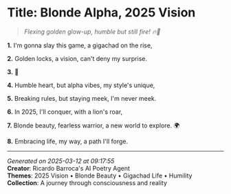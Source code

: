# Title: Blonde Alpha, 2025 Vision

> *Flexing golden glow-up, humble but still fire! 🔥💫*

**1.** I'm gonna slay this game, a gigachad on the rise,


**2.** Golden locks, a vision, can't deny my surprise.


**3.** 🦁


**4.** Humble heart, but alpha vibes, my style's unique,


**5.** Breaking rules, but staying meek, I'm never meek.


**6.** In 2025, I'll conquer, with a lion's roar,


**7.** Blonde beauty, fearless warrior, a new world to explore. 🌍


**8.** Embracing life, my way, a path I'll forge.



---

*Generated on 2025-03-12 at 09:17:55*  
**Creator**: Ricardo Barroca's AI Poetry Agent  
**Themes**: 2025 Vision • Blonde Beauty • Gigachad Life • Humility  
**Collection**: A journey through consciousness and reality
